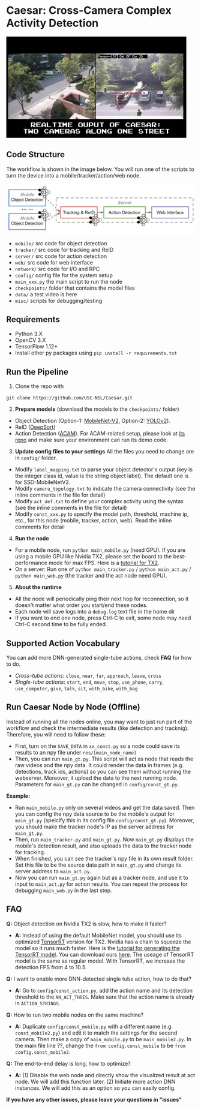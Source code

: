 # Caesar: Cross-Camera Complex Activity Detection

![Alt Text](data/screenshot.gif)

## Code Structure
The workflow is shown in the image below. You will run one of the scripts to turn the device into a mobile/tracker/action/web node. 

![Workflow of Caesar Demo](data/workflow.png)

- ```mobile/``` src code for object detection
- ```tracker/``` src code for tracking and ReID
- ```server/``` src code for action detection
- ```web/``` src code for web interface 
- ```network/``` src code for I/O and RPC
- ```config/``` config file for the system setup  
- ```main_xxx.py``` the main script to run the node 
- ```checkpoints/``` folder that contains the model files 
- ```data/``` a test video is here 
- ```misc/``` scripts for debugging/testing

## Requirements
- Python 3.X
- OpenCV 3.X
- TensorFlow 1.12+
- Install other py packages using ```pip install -r requirements.txt```

## Run the Pipeline
1. Clone the repo with 
```
git clone https://github.com/USC-NSL/Caesar.git
```
2. **Prepare models** (download the models to the ```checkpoints/``` folder)
- Object Detection (Option-1: [MobileNet-V2](http://download.tensorflow.org/models/object_detection/ssd_mobilenet_v2_coco_2018_03_29.tar.gz), Option-2: [YOLOv2](https://pjreddie.com/darknet/yolov2/)). 
- ReID ([DeepSort](https://drive.google.com/open?id=1m2ebLHB2JThZC8vWGDYEKGsevLssSkjo))
- Action Detection ([ACAM](https://drive.google.com/open?id=138gfVxWs_8LhHiVO03tKpmYBzIaTgD70)). For ACAM-related setup, please look at [its repo](https://github.com/oulutan/ACAM_Demo) and make sure your environment can run its demo code.

3. **Update config files to your settings**
All the files you need to change are in ```config/``` folder.
- Modify ```label_mapping.txt``` to parse your object detector's output (key is the integer class id, value is the string object label). The default one is for SSD-MobileNetV2.
- Modify ```camera_topology.txt``` to indicate the camera connectivity (see the inline comments in the file for detail)
- Modify ```act_def.txt``` to define your complex activity using the syntax (see the inline comments in the file for detail)
- Modify ```const_xxx.py``` to specify the model path, threshold, machine ip, etc., for this node (mobile, tracker, action, web). Read the inline comments for detail

4. **Run the node**
- For a mobile node, run ```python main_mobile.py``` (need GPU). If you are using a mobile GPU like Nvidia TX2, please set the board to the best-performance mode for max FPS. Here is a [tutorial for TX2](https://www.jetsonhacks.com/2017/03/25/nvpmodel-nvidia-jetson-tx2-development-kit/). 
- On a server: Run one of ```python main_tracker.py``` / ```python main_act.py``` / ```python main_web.py``` (the tracker and the act node need GPU).

5. **About the runtime**
- All the node will periodically ping their next hop for reconnection, so it doesn't matter what order you start/end these nodes. 
- Each node will save logs into a ```debug.log``` text file in the home dir 
- If you want to end one node, press Ctrl-C to exit, some node may need Ctrl-C second time to be fully ended. 


## Supported Action Vocabulary
You can add more DNN-generated single-tube actions, check **FAQ** for how to do.  
- *Cross-tube actions*: ```close```, ```near```, ```far```, ```approach```, ```leave```, ```cross```
- *Single-tube actions*: ```start```, ```end```, ```move```, ```stop```, ```use_phone```, ```carry```, ```use_computer```, ```give```, ```talk```, ```sit```, ```with_bike```, ```with_bag```

## Run Caesar Node by Node (Offline)
Instead of running all the nodes online, you may want to just run part of the workflow and check the intermediate results (like detection and tracknig). Therefore, you will need to follow these:
- First, turn on the ```SAVE_DATA``` in ```xx_const.py``` so a node could save its results to an npy file under ```res/[main_node_name]``` 
- Then, you can run ```main_gt.py```. This script will act as node that reads the raw videos and the npy data. It could render the data in frames (e.g. detections, track ids, actions) so you can see them without running the webserver. Moreover, it upload the data to the next running node. Parameters for ```main_gt.py``` can be changed in ```config/const_gt.py```. 

**Example:** 
- Run ```main_mobile.py``` only on several videos and get the data saved. Then you can config the npy data source to be the mobile's output for ```main_gt.py``` (speicify this in its config file ```config/const_gt.py```). Moreover, you should make the tracker node's IP as the server address for ```main_gt.py```. 
- Then, run ```main_tracker.py``` and ```main_gt.py```. Now ```main_gt.py``` displays the mobile's detection result, and also uploads the data to the tracker node for tracking.
- When finished, you can see the tracker's npy file in its own result folder. Set this file to be the source data path in ```main_gt.py``` and change its server address to ```main_act.py```. 
- Now you can run ```main_gt.py``` again but as a tracker node, and use it to input to ```main_act.py``` for action results. You can repeat the process for debugging ```main_web.py``` in the last step. 

## FAQ
**Q:** Object detection on Nvidia TX2 is slow, how to make it faster? 
- **A:** Instead of using the default MobileNet model, you should use its optimized [TensorRT](https://developer.nvidia.com/tensorrt) version for TX2. Nvidia has a chain to squeeze the model so it runs much faster. Here is the [tutorial for generating the TensorRT model](https://medium.com/datadriveninvestor/object-detection-on-nvidia-jetson-tx2-6090dc3e0595). You can download ours [here](https://drive.google.com/file/d/1lrke7fRxRDnFfgHvzfz8D1LxFLi3QjLF/view?usp=sharing). The useage of TensorRT model is the same as regular model. With TensorRT, we increase the detection FPS from 4 to 10.5.

**Q:** I want to enable more DNN-detected single tube action, how to do that?
- **A:** Go to ```config/const_action.py```, add the action name and its detection threshold to the ```NN_ACT_THRES```. Make sure that the action name is already in ```ACTION_STRINGS```.

**Q:** How to run two mobile nodes on the same machine?
- **A:** Duplicate ```config/const_mobile.py``` with a different name (e.g. ```const_mobile2.py```) and edit it to match the settings for the second camera. Then make a copy of ```main_mobile.py``` to be ```main_mobile2.py```. In the main file line ??, change the ```from config.const_mobile``` to be ```from config.const_mobile2```.

**Q:** The end-to-end delay is long, how to optimize?
- **A:** (1) Disable the web node and directly show the visualized result at act node. We will add this function later. (2) Initiate more action DNN instances. We will add this as an option so you can easily config. 

**If you have any other issues, please leave your questions in "issues"**
